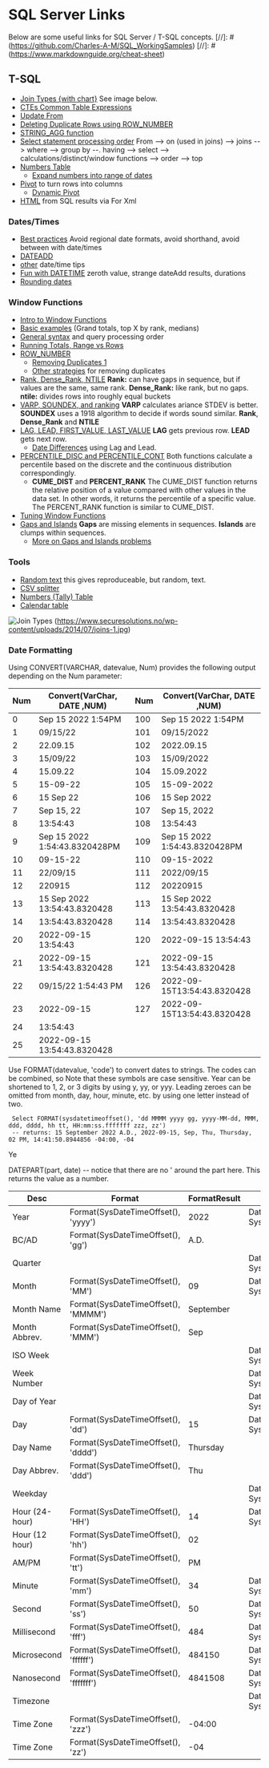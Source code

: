# SQL Server Links

Below are some useful links for SQL Server / T-SQL concepts.
[//]: # (https://github.com/Charles-A-M/SQL_WorkingSamples)
[//]: # (https://www.markdownguide.org/cheat-sheet)

## T-SQL

 - [Join Types {with chart}](https://www.securesolutions.no/wp-content/uploads/2014/07/joins-1.jpg) See image below.
 - [CTEs Common Table Expressions](https://www.mssqltips.com/sqlservertip/6727/tsql-tips-tricks/)
 - [Update From](https://www.mssqltips.com/sqlservertip/6727/tsql-tips-tricks/)
 - [Deleting Duplicate Rows using ROW_NUMBER](https://www.mssqltips.com/sqlservertip/6727/tsql-tips-tricks/)
 - [STRING_AGG function](https://www.mssqltips.com/sqlservertip/6727/tsql-tips-tricks/)
 - [Select statement processing order](https://www.mssqltips.com/sqlservertutorial/9123/sql-server-window-function-syntax/) From --> on (used in joins) --> joins --> where --> group by --. having --> select --> calculations/distinct/window functions --> order --> top
 - [Numbers Table](https://www.mssqltips.com/sqlservertip/4176/the-sql-server-numbers-table-explained-part-1/)
   - [Expand numbers into range of dates](https://www.mssqltips.com/sqlservertip/6488/how-to-expand-a-range-of-dates-into-rows-using-a-sql-server-numbers-table/)
 - [Pivot](https://www.mssqltips.com/sqlservertip/1019/crosstab-queries-using-pivot-in-sql-server/) to turn rows into columns
   - [Dynamic Pivot](https://www.mssqltips.com/sqlservertip/2783/script-to-create-dynamic-pivot-queries-in-sql-server/)
 - [HTML](https://www.red-gate.com/simple-talk/blogs/generating-html-sql-server-queries/) from SQL results via For Xml
 
### Dates/Times
 - [Best practices](https://www.mssqltips.com/sqlservertip/5206/sql-server-datetime-best-practices/) Avoid regional date formats, avoid shorthand, avoid between with date/times
 - [DATEADD](https://www.mssqltips.com/sqlservertip/2509/add-and-subtract-dates-using-dateadd-in-sql-server/)
 - [other](https://www.mssqltips.com/sql-server-tip-category/121/dates/) date/time tips
 - [Fun with DATETIME](https://eitanblumin.com/2021/04/27/fun-with-datetime-arithmetics/) zeroth value, strange dateAdd results, durations
 - [Rounding dates](https://eitanblumin.com/2021/06/17/even-more-fun-with-datetime-arithmetics/)

### Window Functions

 - [Intro to Window Functions](https://www.mssqltips.com/sqlservertutorial/9121/sql-server-t-sql-window-functions-tutorial/)
 - [Basic examples](https://www.mssqltips.com/sqlservertutorial/9122/sql-server-window-functions-examples/) (Grand totals, top X by rank, medians)
 - [General syntax](https://www.mssqltips.com/sqlservertutorial/9123/sql-server-window-function-syntax/) and query processing order
 - [Running Totals, Range vs Rows](https://www.mssqltips.com/sqlservertutorial/9124/sql-server-window-aggregate-functions-sum-min-max-and-avg/)
 - [ROW_NUMBER](https://www.mssqltips.com/sqlservertutorial/9125/sql-server-window-functions-row-number/)
   - [Removing Duplicates 1](https://www.mssqltips.com/sqlservertip/4486/find-and-remove-duplicate-rows-from-a-sql-server-table/)
   - [Other strategies](https://www.mssqltips.com/sqlservertip/1918/different-strategies-for-removing-duplicate-records-in-sql-server/) for removing duplicates
 - [Rank, Dense_Rank, NTILE](https://www.mssqltips.com/sqlservertutorial/9126/sql-server-window-functions-rank-dense-rank-and-ntile/) **Rank:** can have gaps in sequence, but if values are the same, same rank. **Dense_Rank:** like rank, but no gaps. **ntile:** divides rows into roughly equal buckets
 - [VARP, SOUNDEX, and ranking](https://www.mssqltips.com/sqlservertip/2905/forgotten-sql-server-functions--varp-soundex-and-ntile/) **VARP** calculates ariance STDEV is better. **SOUNDEX** uses a 1918 algorithm to decide if words sound similar. **Rank**, **Dense_Rank** and **NTILE**
 - [LAG, LEAD, FIRST_VALUE, LAST_VALUE](https://www.mssqltips.com/sqlservertutorial/9127/sql-server-window-functions-lead-and-lag/) **LAG** gets previous row. **LEAD** gets next row.
   - [Date Differences](https://www.mssqltips.com/sqlservertip/3468/sql-servers-lag-and-lead-functions-to-help-identify-date-differences/) using Lag and Lead.
 - [PERCENTILE_DISC and PERCENTILE_CONT](https://www.mssqltips.com/sqlservertutorial/9128/sql-server-statistical-window-functions-percentile-disc-and-percentile-cont/) Both functions calculate a percentile based on the discrete and the continuous distribution correspondingly. 
   - **CUME_DIST** and **PERCENT_RANK** The CUME_DIST function returns the relative position of a value compared with other values in the data set. In other words, it returns the percentile of a specific value. The PERCENT_RANK function is similar to CUME_DIST.
 - [Tuning Window Functions](https://www.mssqltips.com/sqlservertutorial/9129/sql-server-window-functions-performance-improvement/)
 - [Gaps and Islands](https://www.mssqltips.com/sqlservertutorial/9130/sql-server-window-functions-gaps-and-islands-problem/) **Gaps** are missing elements in sequences. **Islands** are clumps within sequences.
   - [More on Gaps and Islands problems](https://www.red-gate.com/simple-talk/sql/t-sql-programming/the-sql-of-gaps-and-islands-in-sequences/)
 
### Tools
 - [Random text](https://stackoverflow.com/questions/1324063/generating-random-strings-with-t-sql/1324390#1324390) this gives reproduceable, but random, text.
 - [CSV splitter](https://www.sqlservercentral.com/articles/tally-oh-an-improved-sql-8k-%E2%80%9Ccsv-splitter%E2%80%9D-function)
 - [Numbers (Tally) Table](https://www.mssqltips.com/sqlservertip/6727/tsql-tips-tricks/)
 - [Calendar table](https://www.mssqltips.com/sqlservertip/4054/creating-a-date-dimension-or-calendar-table-in-sql-server/)




![Join Types](https://www.securesolutions.no/wp-content/uploads/2014/07/joins-1.jpg)
(https://www.securesolutions.no/wp-content/uploads/2014/07/joins-1.jpg)



### Date Formatting
Using CONVERT(VARCHAR, datevalue, Num) provides the following output depending on the Num parameter:

| Num | Convert(VarChar, DATE ,NUM) | Num | Convert(VarChar, DATE ,NUM) |
| --- | ------------------------------- | --- | ------------------------------- |
| 0   | Sep 15 2022  1:54PM | 100 | Sep 15 2022  1:54PM |
| 1   | 09/15/22 | 101 | 09/15/2022 |
| 2   | 22.09.15 | 102 | 2022.09.15 |
| 3   | 15/09/22 | 103 | 15/09/2022 |
| 4   | 15.09.22 | 104 | 15.09.2022 |
| 5   | 15-09-22 | 105 | 15-09-2022 |
| 6   | 15 Sep 22 | 106 | 15 Sep 2022 |
| 7   | Sep 15, 22 | 107 | Sep 15, 2022 |
| 8   | 13:54:43 | 108 | 13:54:43 |
| 9   | Sep 15 2022  1:54:43.8320428PM | 109 | Sep 15 2022  1:54:43.8320428PM |
| 10  | 09-15-22 | 110 | 09-15-2022 |
| 11  | 22/09/15 | 111 | 2022/09/15 |
| 12  | 220915 | 112 | 20220915 |
| 13  | 15 Sep 2022 13:54:43.8320428 | 113 | 15 Sep 2022 13:54:43.8320428 |
| 14  | 13:54:43.8320428 | 114 | 13:54:43.8320428 |
| 20  | 2022-09-15 13:54:43 | 120 | 2022-09-15 13:54:43 |
| 21  | 2022-09-15 13:54:43.8320428 | 121 | 2022-09-15 13:54:43.8320428 |
| 22  | 09/15/22  1:54:43 PM | 126 | 2022-09-15T13:54:43.8320428 |
| 23  | 2022-09-15 | 127 | 2022-09-15T13:54:43.8320428 |
| 24  | 13:54:43   | | |
| 25  | 2022-09-15 13:54:43.8320428 | | |


Use FORMAT(datevalue, 'code') to convert dates to strings. The codes can be combined, so
Note that these symbols are case sensitive. Year can be shortened to 1, 2, or 3 digits by using y, yy, or yyy.
Leading zeroes can be omitted from month, day, hour, minute, etc. by using one letter instead of two.

     Select FORMAT(sysdatetimeoffset(), 'dd MMMM yyyy gg, yyyy-MM-dd, MMM, ddd, dddd, hh tt, HH:mm:ss.fffffff zzz, zz')  
     -- returns: 15 September 2022 A.D., 2022-09-15, Sep, Thu, Thursday, 02 PM, 14:41:50.8944856 -04:00, -04
Ye

DATEPART(part, date) -- notice that there are no ' around the part here. This returns the value as a number.
 
| Desc | Format | FormatResult | DatePart | DatePartResult |
| ---- | ------ | ------------ | -------- | -------------- |
| Year |  Format(SysDateTimeOffset(), 'yyyy')  | 2022 | DatePart(YEAR, SysDateTimeOffset()) | 2022 |
| BC/AD |  Format(SysDateTimeOffset(), 'gg')  | A.D. |    |  |
| Quarter |     |    | DatePart(QUARTER, SysDateTimeOffset()) | 3 |
| Month |  Format(SysDateTimeOffset(), 'MM')  | 09 | DatePart(MONTH, SysDateTimeOffset()) | 9 |
| Month Name |  Format(SysDateTimeOffset(), 'MMMM')  | September |    |  |
| Month Abbrev. |  Format(SysDateTimeOffset(), 'MMM')  | Sep |    |  |
| ISO Week |     |    | DatePart(ISO_WEEK, SysDateTimeOffset()) | 37 |
| Week Number |     |    | DatePart(WEEK, SysDateTimeOffset()) | 38 |
| Day of Year |     |    | DatePart(DAYOFYEAR, SysDateTimeOffset()) | 258 |
| Day |  Format(SysDateTimeOffset(), 'dd')  | 15 | DatePart(DAY, SysDateTimeOffset()) | 15 |
| Day Name |  Format(SysDateTimeOffset(), 'dddd')  | Thursday |    |  |
| Day Abbrev. |  Format(SysDateTimeOffset(), 'ddd')  | Thu |    |  |
| Weekday |     |    | DatePart(WEEKDAY, SysDateTimeOffset()) | 5 |
| Hour (24-hour) |  Format(SysDateTimeOffset(), 'HH')  | 14 | DatePart(HOUR, SysDateTimeOffset()) | 14 |
| Hour (12 hour) |  Format(SysDateTimeOffset(), 'hh')  | 02 |    |  |
| AM/PM |  Format(SysDateTimeOffset(), 'tt')  | PM |    |  |
| Minute |  Format(SysDateTimeOffset(), 'mm')  | 34 | DatePart(MINUTE, SysDateTimeOffset()) | 34 |
| Second |  Format(SysDateTimeOffset(), 'ss')  | 50 | DatePart(SECOND, SysDateTimeOffset()) | 50 |
| Millisecond |  Format(SysDateTimeOffset(), 'fff')  | 484 | DatePart(MILLISECOND, SysDateTimeOffset()) | 484 |
| Microsecond |  Format(SysDateTimeOffset(), 'ffffff')  | 484150 | DatePart(MICROSECOND, SysDateTimeOffset()) | 484150 |
| Nanosecond |  Format(SysDateTimeOffset(), 'fffffff')  | 4841508 | DatePart(NANOSECOND, SysDateTimeOffset()) | 484150800 |
| Timezone |     |    | DatePart(TZOFFSET, SysDateTimeOffset()) | -240 |
| Time Zone |  Format(SysDateTimeOffset(), 'zzz')  | -04:00 |    |  |
| Time Zone |  Format(SysDateTimeOffset(), 'zz')  | -04 |    |  |
 